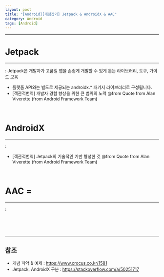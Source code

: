 ```yaml
---
layout: post
title: "[Android][개념잡기] Jetpack & AndroidX & AAC"
category: Android
tags: [Android]
---
```

-------------------
  
# Jetpack
-------------------
 : Jetpack은 개발자가 고품질 앱을 손쉽게 개발할 수 있게 돕는 라이브러리, 도구, 가이드 모음  
 - 플랫폼 API와는 별도로 제공되는 <span class="color_pointEmeraldGreen_Bold">androidx.*</span> 패키지 라이브러리로 구성됩니다. 
 - [객관적번역] 개발자 경험 향상을 위한 큰 범위의 노력 <span class="color_blurredGray">@from Quote from Alan Viverette (from Android Framework Team)</span>  
<br/>
  
# AndroidX
-------------------
 :
 - [객관적번역] Jetpack의 기술적인 기반 형성한 것 <span class="color_blurredGray">@from Quote from Alan Viverette (from Android Framework Team)</span>
<br/>
  
# AAC = 
-------------------
 : 
<br/>
 
<br/>
<br/>
<br/>
   
-------------------
## 참조
* 개념 파악 & 예제 : <https://www.crocus.co.kr/1581>
* Jetpack, AndroidX 구분 : <https://stackoverflow.com/a/50251717>
